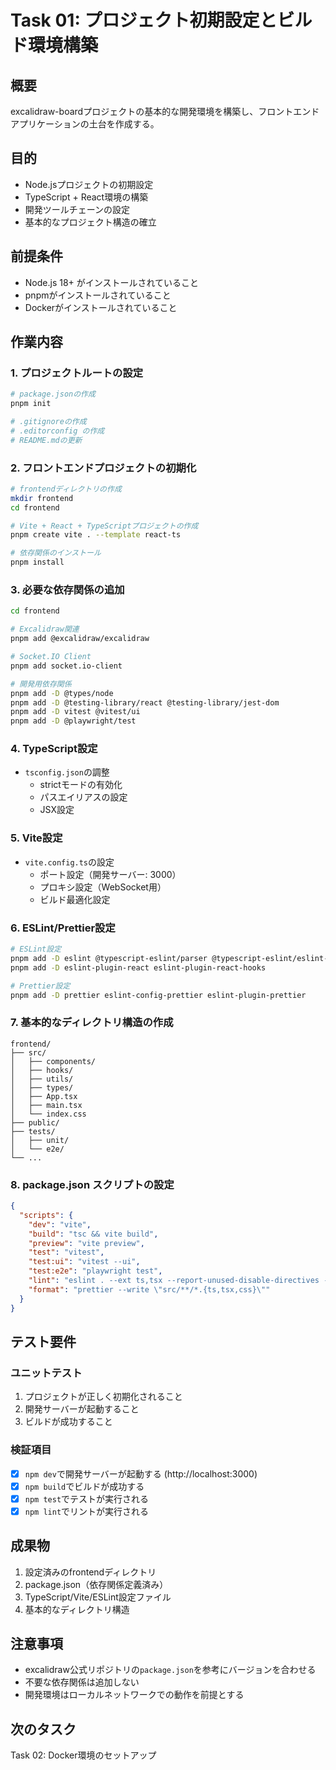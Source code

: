 # Task 01: プロジェクト初期設定とビルド環境構築

## 概要
excalidraw-boardプロジェクトの基本的な開発環境を構築し、フロントエンドアプリケーションの土台を作成する。

## 目的
- Node.jsプロジェクトの初期設定
- TypeScript + React環境の構築
- 開発ツールチェーンの設定
- 基本的なプロジェクト構造の確立

## 前提条件
- Node.js 18+ がインストールされていること
- pnpmがインストールされていること
- Dockerがインストールされていること

## 作業内容

### 1. プロジェクトルートの設定
```bash
# package.jsonの作成
pnpm init

# .gitignoreの作成
# .editorconfig の作成
# README.mdの更新
```

### 2. フロントエンドプロジェクトの初期化
```bash
# frontendディレクトリの作成
mkdir frontend
cd frontend

# Vite + React + TypeScriptプロジェクトの作成
pnpm create vite . --template react-ts

# 依存関係のインストール
pnpm install
```

### 3. 必要な依存関係の追加
```bash
cd frontend

# Excalidraw関連
pnpm add @excalidraw/excalidraw

# Socket.IO Client
pnpm add socket.io-client

# 開発用依存関係
pnpm add -D @types/node
pnpm add -D @testing-library/react @testing-library/jest-dom
pnpm add -D vitest @vitest/ui
pnpm add -D @playwright/test
```

### 4. TypeScript設定
- `tsconfig.json`の調整
  - strictモードの有効化
  - パスエイリアスの設定
  - JSX設定

### 5. Vite設定
- `vite.config.ts`の設定
  - ポート設定（開発サーバー: 3000）
  - プロキシ設定（WebSocket用）
  - ビルド最適化設定

### 6. ESLint/Prettier設定
```bash
# ESLint設定
pnpm add -D eslint @typescript-eslint/parser @typescript-eslint/eslint-plugin
pnpm add -D eslint-plugin-react eslint-plugin-react-hooks

# Prettier設定
pnpm add -D prettier eslint-config-prettier eslint-plugin-prettier
```

### 7. 基本的なディレクトリ構造の作成
```
frontend/
├── src/
│   ├── components/
│   ├── hooks/
│   ├── utils/
│   ├── types/
│   ├── App.tsx
│   ├── main.tsx
│   └── index.css
├── public/
├── tests/
│   ├── unit/
│   └── e2e/
└── ...
```

### 8. package.json スクリプトの設定
```json
{
  "scripts": {
    "dev": "vite",
    "build": "tsc && vite build",
    "preview": "vite preview",
    "test": "vitest",
    "test:ui": "vitest --ui",
    "test:e2e": "playwright test",
    "lint": "eslint . --ext ts,tsx --report-unused-disable-directives --max-warnings 0",
    "format": "prettier --write \"src/**/*.{ts,tsx,css}\""
  }
}
```

## テスト要件

### ユニットテスト
1. プロジェクトが正しく初期化されること
2. 開発サーバーが起動すること
3. ビルドが成功すること

### 検証項目
- [x] `npm dev`で開発サーバーが起動する (http://localhost:3000)
- [x] `npm build`でビルドが成功する
- [x] `npm test`でテストが実行される
- [x] `npm lint`でリントが実行される

## 成果物
1. 設定済みのfrontendディレクトリ
2. package.json（依存関係定義済み）
3. TypeScript/Vite/ESLint設定ファイル
4. 基本的なディレクトリ構造

## 注意事項
- excalidraw公式リポジトリの`package.json`を参考にバージョンを合わせる
- 不要な依存関係は追加しない
- 開発環境はローカルネットワークでの動作を前提とする

## 次のタスク
Task 02: Docker環境のセットアップ
